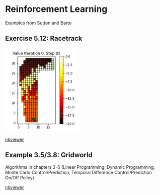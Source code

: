 # Reinforcement Learning
Examples from Sutton and Barto

## Exercise 5.12: Racetrack

![racetrack](images/john_hunter_2020.gif)

[nbviewer](https://nbviewer.jupyter.org/url/github.com/laxatives/rl/blob/master/racetrack_monte_carlo.ipynb)

##  Example 3.5/3.8: Gridworld
Algorithms in chapters 3-6 (Linear Programming, Dynamic Programming, Monte Carlo Control/Prediction, Temporal Difference Control/Prediction On/Off Policy)

[nbviewer](https://nbviewer.jupyter.org/url/github.com/laxatives/rl/blob/master/gridworld_mdp.ipynb)
